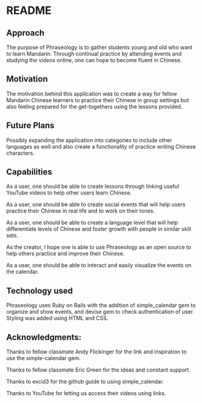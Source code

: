 # README

## Approach
 The purpose of Phraseology is to gather students young and old who want to learn Mandarin. Through continual practice by attending events and studying the videos online, one can hope to become fluent in Chinese.

## Motivation
The motivation behind this application was to create a way for fellow Mandarin Chinese learners to practice their Chinese in group settings but also feeling prepared for the get-togethers using the lessons provided.

## Future Plans
Possibly expanding the application into categories to include other languages as well and also create a functionality of practice writing Chinese characters.

## Capabilities
As a user, one should be able to create lessons through linking useful YouTube videos to help other users learn Chinese.

As a user, one should be able to create social events that will help users practice their Chinese in real life and to work on their tones.

As a user, one should be able to create a language level that will help differentiate levels of Chinese and foster growth with people in similar skill sets.

As the creator, I hope one is able to use Phraseology as an open source to help others practice and improve their Chinese.

As a user, one should be able to interact and easily visualize the events on the calendar.

## Technology used
Phraseology uses Ruby on Rails with the addition of simple_calendar gem to organize and show events, and devise gem to check authentication of user. Styling was added using HTML and CSS.


## Acknowledgments:

Thanks to fellow classmate Andy Flickinger for the link and inspiration to use the simple-calendar gem.

Thanks to fellow classmate Eric Green for the ideas and constant support.

Thanks to excid3 for the github guide to using simple_calendar.

Thanks to YouTube for letting us access their videos using links.
